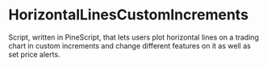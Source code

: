 # HorizontalLinesCustomIncrements
Script, written in PineScript, that lets users plot horizontal lines on a trading chart in custom increments and change different features on it as well as set price alerts.
